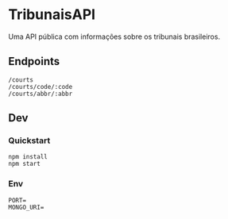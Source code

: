 # TribunaisAPI

Uma API pública com informações sobre os tribunais brasileiros.


## Endpoints

```
/courts
/courts/code/:code
/courts/abbr/:abbr
```


## Dev

### Quickstart

```
npm install
npm start
```

### Env

```
PORT=
MONGO_URI=
```
